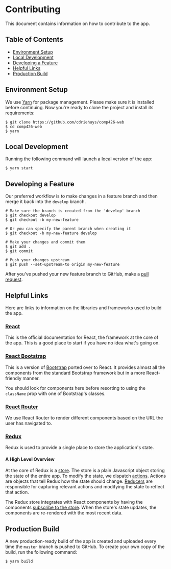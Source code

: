# Contributing

This document contains information on how to contribute to the app.


## Table of Contents

- [Environment Setup](#environment-setup)
- [Local Development](#local-development)
- [Developing a Feature](#developing-a-feature)
- [Helpful Links](#helpful-links)
- [Production Build](#production-build)


## Environment Setup

We use [Yarn][yarn] for package management. Please make sure it is installed before continuing. Now you're ready to clone the project and install its requirements:

```shell
$ git clone https://github.com/cdriehuys/comp426-web
$ cd comp426-web
$ yarn
```


## Local Development

Running the following command will launch a local version of the app:

```shell
$ yarn start
```


## Developing a Feature

Our preferred workflow is to make changes in a feature branch and then merge it back into the `develop` branch.

```shell
# Make sure the branch is created from the 'develop' branch
$ git checkout develop
$ git checkout -b my-new-feature

# Or you can specify the parent branch when creating it
$ git checkout -b my-new-feature develop

# Make your changes and commit them
$ git add .
$ git commit

# Push your changes upstream
$ git push --set-upstream-to origin my-new-feature
```

After you've pushed your new feature branch to GitHub, make a [pull request][pull-request].


## Helpful Links

Here are links to information on the libraries and frameworks used to build the app.

### [React][react]

This is the official documentation for React, the framework at the core of the app. This is a good place to start if you have no idea what's going on.

### [React Bootstrap][react-bootstrap]

This is a version of [Bootstrap][bootstrap] ported over to React. It provides almost all the components from the standard Bootstrap framework but in a more React-friendly manner.

You should look for components here before resorting to using the `className` prop with one of Bootstrap's classes.

### [React Router][react-router]

We use React Router to render different components based on the URL the user has navigated to.

### [Redux][redux]

Redux is used to provide a single place to store the application's state.

#### A High Level Overview

At the core of Redux is a [store][redux-store]. The store is a plain Javascript object storing the state of the entire app. To modify the state, we dispatch [actions][redux-actions]. Actions are objects that tell Redux how the state should change. [Reducers][redux-reducers] are responsible for capturing relevant actions and modifying the state to reflect that action.

The Redux store integrates with React components by having the components [subscribe to the store][redux-react]. When the store's state updates, the components are re-rendered with the most recent data.


## Production Build

A new production-ready build of the app is created and uploaded every time the `master` branch is pushed to GitHub. To create your own copy of the build, run the following command:

```shell
$ yarn build
```


[bootstrap]: https://getbootstrap.com/docs/3.3/components/
[pull-request]: https://github.com/cdriehuys/comp426-web/compare
[react]: https://reactjs.org/
[react-bootstrap]: https://react-bootstrap.github.io/components.html
[react-router]: https://reacttraining.com/react-router/web/example/basic
[redux]: https://redux.js.org/
[redux-actions]: https://redux.js.org/docs/basics/Actions.html
[redux-react]: https://redux.js.org/docs/basics/UsageWithReact.html
[redux-reducers]: https://redux.js.org/docs/basics/Reducers.html
[redux-store]: https://redux.js.org/docs/basics/Store.html
[yarn]: https://yarnpkg.com/en/docs/install
